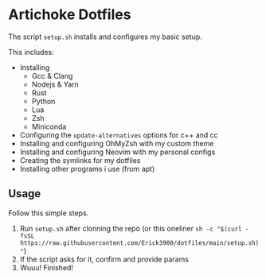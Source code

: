 # Artichoke Dotfiles

The script `setup.sh` installs and configures my basic setup.

This includes:

* Installing
  * Gcc & Clang
  * Nodejs & Yarn
  * Rust
  * Python
  * Lua
  * Zsh
  * Miniconda
* Configuring the `update-alternatives` options for c++ and cc
* Installing and configuring OhMyZsh with my custom theme
* Installing and configuring Neovim with my personal configs
* Creating the symlinks for my dotfiles
* Installing other programs i use (from apt)

## Usage

Follow this simple steps.

1. Run `setup.sh` after clonning the repo (or this oneliner `sh -c "$(curl -fsSL https://raw.githubusercontent.com/Erick3900/dotfiles/main/setup.sh)"`)
2. If the script asks for it, confirm and provide params
3. Wuuu! Finished!
